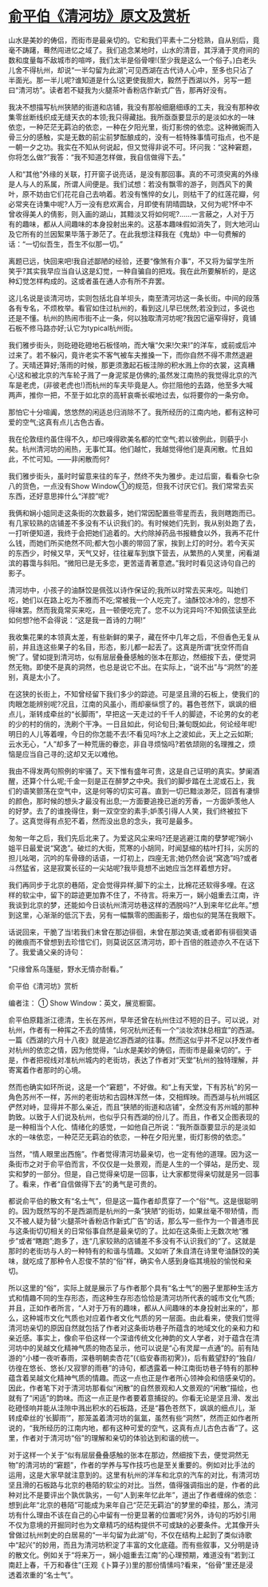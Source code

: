 # [俞平伯《清河坊》原文及赏析](https://www.vrrw.net/wx/9032.html)

山水是美妙的俦侣，而街市是最亲切的。它和我们平素十二分稔熟，自从别后，竟毫不踌躇，蓦然闯进忆之域了。我们追念某地时，山水的清音，其浮涌于灵府间的数和度量每不敌城市的喧哗，我们太半是俗骨哩!(至少我是这么一个俗子。)白老头儿舍不得杭州，却说“一半勾留为此湖”;可见西湖在古代诗人心中，至多也只沾了半面光。那一半儿呢?谁知道是什么!这更使我胆大，毅然于西湖以外，另写一题曰“清河坊”。读者若不疑我为火腿茶叶香粉店作新式广告，那再好没有。

我决不想描写杭州狭陋的街道和店铺，我没有那般细磨细琢的工夫，我没有那种收集零丝断线织成无缝天衣的本领;我只得藏拙。我所亟亟要显示的是淡如水的一味依恋，一种茫茫无羁泊的依恋，一种在夕阳光里，街灯影傍的依恋。这种微婉而入骨三分的感触，实是无数的前尘前梦酝酿成的，没有一桩特殊事情可指点，也不是一朝一夕之功。我实在不知从何说起，但又觉得非说不可。环问我：“这种窘题，你将怎么做?”我答：“我不知道怎样做，我自信做得下去。”

人和“其他”外缘的关联，打开窗子说亮话，是没有那回事。真的不可须臾离的外缘是人与人的系属，所谓人间便是。我们试想：若没有飘零的游子，则西风下的黄叶，原不妨由它们花花自己去响着。若没有憔悴的女儿，则枯干了的红莲花瓣，何必常夹在诗集中呢?人万一没有悲欢离合，月即使有阴晴圆缺，又何为呢?怀中不曾收得美人的倩影，则入画的湖山，其黯淡又将如何呢?……一言蔽之，人对于万有的趣味，都从人间趣味的本身投射出来的。这基本趣味假如消失了，则大地河山及它所有的兰因絮果毕落于渺茫了。在此我想注释我在《鬼劫》中一句费解的话：“一切似吾生，吾生不似那一切。”



离题已远，快回来吧!我自述鄙陋的经验，还要“像煞有介事”，不又将为留学生所笑乎?其实我早应当自认这是幻觉，一种自骗自的把戏。我在此所要解析的，是这种幻觉怎样构成的。这或者虽在通人亦有所不弃罢。

这儿名说是谈清河坊，实则包括北自羊坝头，南至清河坊这一条长街。中间的段落各有专名，不烦枚举。看官如住过杭州的，看到这儿早已恍然;若没到过，多说也还是不懂。杭州的热闹市街不止一条，何以独取清河坊呢?我因它逼窄得好，竟铺石板不修马路亦好;认它为typical杭州街。

我们雅步街头，则矻磴矻磴地石板怪响，而大嚷“欠来!欠来!”的洋车，或前或后冲过来了。若不躲闪，竟许老实不客气被车夫推搡一下，而你自然不得不肃然退避了。天晴还算好;落雨的时候，那更须激起石板洼隙的积水溅上你的衣裳，这真糟心!这和被北京的汽车轮子溅了一身泥浆是仿佛的;虽然发江南热的我觉得北京的汽车是老虎，(非彼老虎也!)而杭州的车夫毕竟是人。你拦阻他的去路，他至多大喊两声，推你一把，不至于如北京的高轩哀嘶长唳地过去，似将要你的一条穷命。

那怕它十分喧阗，悠悠然的闲适总归消除不了。我所经历的江南内地，都有这种可爱的空气;这真有点儿古色古香。

我在伦敦纽约虽住得不久，却已嗅得欧美名都的忙空气;若以彼例此，则藐乎小矣。杭州清河坊的闹热，无事忙耳。他们越忙，我越觉得他们是真闲散。忙且如此，不忙可知。——非闲散而何?

我们雅步街头，虽时时留意来往的车子，然终不失为雅步。走过后窗，看看杂七杂八的货色，一点没有Show Window①的规范，但我不讨厌它们。我们常常去买东西，还好意思摔什么“洋腔”呢?

我俩和娴小姐同走这条街的次数最多，她们常因配置些零星而去，我则瞎跑而已。有几家较熟的店铺差不多没有不认识我们的。有时候她们先到，我从别处跑了去，一打听便知道，我终于会把她们追着的。大约除掉药品书报糖食以外，我再不花什么钱，而她们所买绝然不同;都大包小裹的带回了家，挨到上灯的时分。若今天买的东西少，时候又早，天气又好，往往雇车到旗下营去，从繁热的人笑里，闲看湖滨的暮霭与斜阳。“微阳已是无多恋，更苦遥青著意遮。”我时时看见这诗句自己的影子。

清河坊中，小孩子的油酥饺是佩弦以诗作保证的;我所以时常去买来吃。叫她们吃，她们以在路上吃为不雅而不吃;常被我一个人吃完了。油酥饺冰冷的，您想不得味罢。然而我竟常买来吃，且一顿便吃完了。您不以为诧异吗?不知佩弦读至此如何想?他不会得说：“这是我一首诗的力啊!”

我收集花果的本领真太差，有些新鲜的果子，藏在怀中几年之后，不但香色无复从前，并且连这些果子的名目，形态，影儿都一起丢了。这真是所谓“抚空怀而自惋”了。譬如提到清河坊，似有层层叠叠感触的张本在那边，然细按下去，便觉洞然无物。即使不是真的洞然，也总是说它不出。在实际上，“说不出”与“洞然”的差别，真是太小了。

在这狭的长街上，不知曾经留下我们多少的踪迹。可是坚且滑的石板上，使我们的肉眼怎能辨别呢?况且，江南的风虽小，雨却豪纵惯了的。暮色苍然下，飒飒的细点儿，渐转成牵丝的“长脚雨”，早把这一天走过的千千人的脚迹，不论男的女的老的少的村的俏的，洗刷个干净。一日且如此，何论旬日;兼旬既如此，何论经年呢!明日的人儿等着哩，今日的你怎能不去!不看见吗?水上之波如此，天上之云如斯;云水无心，“人”却多了一种荒唐的眷恋，非自寻烦恼吗?若依颉刚的名理推之，烦恼是应当自己寻的;这却又无以难他。

我由不得发两句照例的牢骚了。天下惟有盛年可贵，这是自己证明的真实。梦阑酒醒，还算个什么呢;千金一刻是正在醉梦之中央。我们的脚步踏在土泥或石上，我们的语笑颤荡在空气中，这是何等的切实可喜。直到一切已黯淡渺茫，回首有凄悱的颜色，那时候的想头才最没有出息;一方面要追挽已逝的芳香，一方面妒羡他人的好梦。去了的谁挽得住，剩一双空空的素手;妒羡引得人人笑，我们终被拉下了。这真觉得有点犯不着，然而没出息的念头，我可是最多。

匆匆一年之后，我们先后北来了。为爱这风尘来吗?还是逃避江南的孽梦呢?娴小姐平日最爱说“窝逸”。破烂的大街，荒寒的小胡同，时闻瑟缩的枯叶打抖，尖厉的担儿吆喝，沉吟的车骨碌的话语，一灯初上，四座无言;她仍然会说“窝逸”吗?或者斗然猛省，这是寂寞长征的一尖站呢?我毕竟想不出她应当怎样着想方好。

我们再同步于北京的巷陌，定会觉得异样;脚下的尘土，比棉花还软得多哩。在这样的软尘中，留下的踪迹更加靠不住了，不待言。将来万一，娴小姐重去江南，许我谈到北京的梦，还能如今日谈杭州清河坊巷这样的洒脱吗?“人到来年忆此年。”想到这里，心渐渐的低沉下去，另有一幅飘零的图画影子，烟也似的晃荡在我眼下。

话说回来，干脆了当!若我们未曾在那边徘徊，未曾在那边笑语;或者即有徘徊笑语的微痕而不曾想到去珍惜它们，则莫说区区清河坊，即十百倍的胜迹亦久不在话下了。我爱诵父亲的诗句：

“只缘曾系乌篷艇，野水无情亦耐看。”

俞平伯《清河坊》赏析

编者注： ① Show Window：英文，展览橱窗。

俞平伯原籍浙江德清，生长在苏州，早年还曾在杭州住过不短的日子。可以说，对杭州，作者有一种挥之不去的情愫，何况杭州还有一个“淡妆浓抹总相宜”的西湖。一篇《西湖的六月十八夜》就是追忆游西湖的往事。然而这似乎并不足以抒发作者对杭州的依恋之情，因为他觉得，“山水是美妙的俦侣，而街市是最亲切的”。于是，作者把视线对准杭州城内的老街坊，表达了作者对“天堂”杭州的独特理解，并寄寓着作者那时的心境。

然而也确实如环所说，这是一个“窘题”，不好做。和“上有天堂，下有苏杭”的另一角色苏州不一样，苏州的老街坊和古园林浑然一体，交相辉映。而西湖与杭州城区俨然对峙，显得并不那么亲近，而且“狭陋的街道和店铺”，全然没有苏州城的那种韵致。以致于人们说及杭州，也似乎只有西湖的份儿了。而且，作者又企图表现的是一种相当个人化、情绪化的感觉，一如他自己所说：“我所亟亟要显示的是淡如水的一味依恋，一种茫茫无羁泊的依恋，一种在夕阳光里，街灯影傍的依恋。”

当然，“情人眼里出西施”。作者觉得清河坊最亲切，也一定有他的道理。因为这一条街市之对于俞平伯而言，不仅仅是一处景观，而是人生的一个驿站，是历史、现实和梦的一部分。但是，自己觉得亲切是一回事，让大家都觉得亲切就是另一回事了。看来，作者“自信做得下去”的勇气是可贵的。

都说俞平伯的散文有“名士气”，但是这一篇作者却贯穿了一个“俗”气。这是很聪明的。因为既然写的不是西湖而是杭州的一条“狭陋”的街坊，如果丝毫不带矫情，而又不被人疑为替“火腿茶叶香粉店作新式广告”的话，那么写一些作为一个普通市民与这条街切切相关的日常俗事自然是最亲切的了。比如在这条街上无数次地“雅步”或者“瞎跑”;跑多了，连“几家较熟的店铺差不多没有不认识我们的”了。这就是那时的老街坊与人的一种特有的和谐与情趣。又如听了朱自清在诗里夸油酥饺的美味，就吃成了那种令人忍俊不禁的“俗”样，确实令人感到身临其境般的愉悦和亲切。

所以这里的“俗”，实际上就是展示了与作者那个具有“名士气”的圈子里那种生活方式和情趣不同的生存形态，而这种生存形态恰恰是清河坊所代表的城市文化气质;并且，正如作者所言，“人对于万有的趣味，都从人间趣味的本身投射出来的”，那么，这种城市文化气质也对应着作者文化气质的另一层面。由此看来，使我们觉得清河坊亲切的原因自然就包括了作者对这条街坊巷子所蕴含的地域文化的亲和力和亲近感。事实上，像俞平伯这样一个深谙传统文化神韵的文人学者，对于蕴含在清河坊中的吴越文化精神气质的物态呈示，他可以说是“心有灵犀一点通”的。前有陆游的“小楼一夜听春雨，深巷明朝卖杏花”(《临安春雨初霁》)，后有戴望舒的“独自/彷徨在悠长、悠长/又寂寥的雨巷”的诗句，都透露着一种江南街坊巷子特有的那种蕴含着吴越文化精神气质的情趣。而这一点也正是作者所心领神会和倍感亲切的。因此，作者笔下对于清河坊那看似“闲散”的自然景观和人文景观的“闲散”描绘，也就有了“闲适”的韵味。而这一点正是作者要着意捕捉的。你看无论是坚且滑、发出矻磴怪响并能从洼隙中溅出积水的石板路，还是“暮色苍然下，飒飒的细点儿，渐转成牵丝的‘长脚雨’”，那笼盖着清河坊的氤氲，虽然有些“洞然”，然而正如作者所说的，“我所经历的江南内地，都有这种可爱的空气，这真有点儿古色古香”了。这里，作者对于清河坊“俗”的理解和亲切的体验达到和谐的统一。

对于这样一个关于“似有层层叠叠感触的张本在那边，然细按下去，便觉洞然无物”的清河坊的“窘题”，作者的学养与写作技巧也是至关重要的。例如对比手法的运用，这是大家早就注意到的。这里有杭州的洋车和北京的汽车的对比，有清河坊坚且滑的石板路与北京的巷陌的软尘的对比。当然，值得强调指出的是，作者的此种对比不是要评出个孰优孰劣，一句“人到来年忆此年”，道出了作者缠绵的依恋：想到此年“北京的巷陌”可能成为来年自己“茫茫无羁泊”的梦里的牵挂，那么，清河坊有什么理由不该在自己的心中留有一份更显著的位置呢?另外，诗句的巧妙引用不仅为意境的开掘同时也为文章精巧的结构提供不可或缺的必要条件。尤其像开头曾做过杭州刺史的白居易的“一半勾留为此湖”句，不仅在结构上起到了类似诗歌中“起兴”的妙用，而且为清河坊积淀了丰富的文化底蕴。而有些叙事，又分明是诗的散文化。例如关于“将来万一，娴小姐重去江南”的心理预期，难道没有“若到江南赶上春，千万和春住”(王观《卜算子》)里的那份情愫吗?看来，“俗骨”里还是浸透着浓重的“名士气”。

